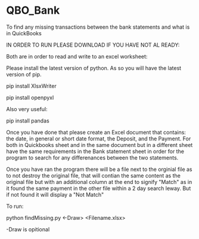 # QBO_Bank
To find any missing transactions between the bank statements and what is in QuickBooks


IN ORDER TO RUN PLEASE DOWNLOAD IF YOU HAVE NOT AL READY:

Both are in order to read and write to an excel worksheet:

Please install the latest version of python. As so you will have the latest version of pip.

pip install XlsxWriter

pip install openpyxl

Also very useful:

pip install pandas

Once you have done that please create an Excel document that contains: the date, in general or short date format, the Deposit, and the Payment. For both in Quickbooks sheet and in the same document but in a different sheet have the same requirements in the Bank statement sheet in order for the program to search for any differenances between the two statements.

Once you have ran the program there will be a file next to the orginial file as to not destroy the original file, that will contian the same content as the original file but with an additional column at the end to signify "Match" as in it found the same payment in the other file within a 2 day search leway. But if not found it will display a "Not Match"


To run:

python findMissing.py <-Draw> <Filename.xlsx>

-Draw is opitional
